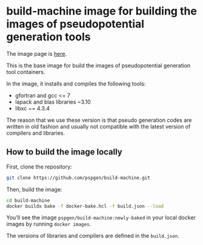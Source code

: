 # build-machine image for building the images of pseudopotential generation tools

The image page is [here](https://hub.docker.com/r/pspgen/build-machine).

This is the base image for build the images of pseudopotential generation tool containers.

In the image, it installs and compiles the following tools:

- gfortran and gcc <= 7
- lapack and blas libraries ~3.10
- libxc ~= 4.3.4

The reason that we use these version is that pseudo generation codes are written in old fashion and usually not compatible with the latest version of compilers and libraries.

## How to build the image locally

First, clone the repository:

```bash
git clone https://github.com/pspgen/build-machine.git
```

Then, build the image:

```bash
cd build-machine
docker buildx bake -f docker-bake.hcl -f build.json --load
```

You'll see the image `pspgen/build-machine:newly-baked` in your local docker images by running `docker images`.

The versions of libraries and compilers are defined in the `build.json`.
